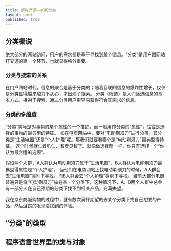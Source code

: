 ```yaml
---
title: 解构产品——如何分类
layout: post
published: true
---
```


## 分类概说

绝大部分的网站访问，用户的需求都是基于寻找到某个信息。“分类”是用户跟网站打交道的第一个环节，也就显得格外重要。

### 分类与搜索的关系

在门户网站时代，信息的聚合是基于分类的；随着互联网信息的爆炸性增长，仅仅是分类显得越来越力不从心，才出现了搜索。
分类（筛选）是人们筛选信息的基本方式，相对于搜索，通过分类用户更容易获得符合其需求的信息。

### 分类的多维度

“分类”实际是对事物的某个属性的一个描述，而一般用作分类的“属性”，往往是选择的事物的最典型的特征。
如在电商网站中，要对“电动剃须刀”进行分类，其分类是“生活电器”还是“个人护理”呢。那我们就要看哪个是“电动剃须刀”最典型得特征。
这个时候就仁者见仁，智者见智了。就像做选择题一样，你只有选择一个“你认为最合适的选项”。

假设两个人群，A人群认为电动剃须刀属于“生活电器”，B人群认为电动剃须刀最典型得属性是“个人护理”。
当他们在电商网站上找电动剃须刀的时候，A人群会去“生活电器”类别下寻找，而B人群会去“个人护理”类别下寻找。
目前大部分电商普遍只是将“电动剃须刀”放在某一个分类下，这种情况下，A、B两个人群中总会有一部分人在自己预期的分类下找不到相关产品，充满失望。

我在京东商城购物的过程中，就有数次满怀期望的去某个分类下找自己想要的产品，然后沮丧的发现没找到的体验。

## “分类”的类型

###


## 程序语言世界里的类与对象
